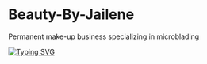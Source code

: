 # Beauty-By-Jailene
Permanent make-up business 
specializing in microblading


[![Typing SVG](https://readme-typing-svg.demolab.com/?lines=First+line+of+text;Second+line+of+text)](https://git.io/typing-svg)
